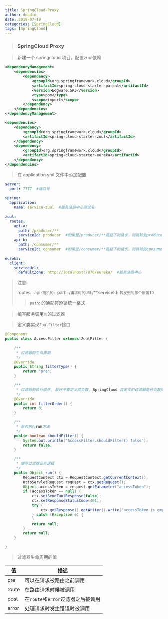 ```yaml
---
title: SpringCloud-Proxy
author: doudio
date: 2019-07-19
categories: [SpringCloud]
tags: [SpringCloud]
---
```


> ### SpringCloud Proxy

> 新建一个 springcloud 项目，配置zuul依赖

```xml
<dependencyManagement>
    <dependencies>
        <dependency>
            <groupId>org.springframework.cloud</groupId>
            <artifactId>spring-cloud-starter-parent</artifactId>
            <version>Edgware.SR3</version>
            <type>pom</type>
            <scope>import</scope>
        </dependency>
    </dependencies>
</dependencyManagement>

<dependencies>
	<dependency>
		<groupId>org.springframework.cloud</groupId>
		<artifactId>spring-cloud-starter-zuul</artifactId>
	</dependency>
	<dependency>
		<groupId>org.springframework.cloud</groupId>
		<artifactId>spring-cloud-starter-eureka</artifactId>
	</dependency>
</dependencies>
```

> 在 application.yml 文件中添加配置

```yaml
server:
  port: 7777  #端口号
 
spring:
  application:
    name: service-zuul  #服务注册中心测试名
 
zuul:
  routes:
    api-a:
      path: /producer/**
      serviceId: producer  #如果是/producer/**路径下的请求，则跳转到producer
    api-b:
      path: /consumer/**
      serviceId: consumer  #如果是/consumer/**路径下的请求，则跳转到consumer
 
eureka:
  client:
    serviceUrl:
      defaultZone: http://localhost:7070/eureka/  #服务注册中心
```

> 注意: 
>
> routes:
> ​    api-`随机的`:
> ​      path: /`请求时的URL`/**
> ​      serviceId: `转发到的那个服务ID`
>
> >  `path`: 的通配符遵循统一格式

> 编写服务调用`间`的过滤器

> 定义类实现`ZuulFilter`接口

```java
@Component
public class AccessFilter extends ZuulFilter {
	
	/**
	 * 过滤器的生命周期 
	 */
	@Override
	public String filterType() {
		return "pre";
	}

	/**
	 * 过滤器的执行顺序, 最好不要定义成负数, SpringCloud 自定义的过滤器是已负数形式的
	 */
	@Override
	public int filterOrder() {
		return 0;
	}

	/**
	 * 是否执行run方法
	 */
	public boolean shouldFilter() {
		System.out.println("AccessFilter.shouldFilter() false");
		return false;
	}

	/**
	 * 编写过滤器业务逻辑
	 */
	public Object run() {
		RequestContext ctx = RequestContext.getCurrentContext();
		HttpServletRequest request = ctx.getRequest();
		Object accessToken = request.getParameter("accessToken");
		if (accessToken == null) {
			ctx.setSendZuulResponse(false);
			ctx.setResponseStatusCode(401);
			try {
				ctx.getResponse().getWriter().write("accessToken is empty");
			} catch (Exception e) {
			}
			return null;
		}
		return null;
	}

}
```

> 过滤器生命周期的值

| 值    | 描述                               |
| ----- | ---------------------------------- |
| pre   | 可以在请求被路由之前调用           |
| route | 在路由请求时候被调用               |
| post  | 在`route`和`error`过滤器之后被调用 |
| error | 处理请求时发生错误时被调用         |

